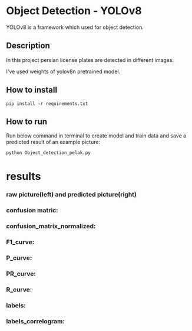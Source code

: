 # Object Detection - YOLOv8

YOLOv8 is a framework which used for object detection.

## Description

In this project persian license plates are detected in different images.

I've used weights of yolov8n pretrained model.

## How to install

```
pip install -r requirements.txt
```

##  How to run

Run below command in terminal to create model and train data and save a predicted result of an example picture:

```
python Object_detection_pelak.py
```

# results

### raw picture(left) and predicted picture(right)



### confusion matric:


### confusion_matrix_normalized:


### F1_curve:


### P_curve:


### PR_curve:


### R_curve:


### labels:


### labels_correlogram:




